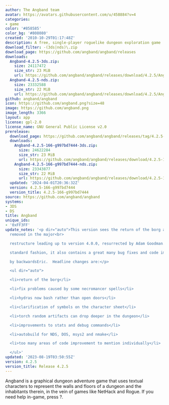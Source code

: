 ```yaml
---
author: The Angband team
avatar: https://avatars.githubusercontent.com/u/458884?v=4
categories:
- game
color: '#858585'
color_bg: '#808080'
created: '2010-10-29T01:17:48Z'
description: A free, single-player roguelike dungeon exploration game
download_filter: -(3ds|nds)\.zip
download_page: https://github.com/angband/angband/releases
downloads:
  Angband-4.2.5-3ds.zip:
    size: 24117472
    size_str: 23 MiB
    url: https://github.com/angband/angband/releases/download/4.2.5/Angband-4.2.5-3ds.zip
  Angband-4.2.5-nds.zip:
    size: 23332588
    size_str: 22 MiB
    url: https://github.com/angband/angband/releases/download/4.2.5/Angband-4.2.5-nds.zip
github: angband/angband
icon: https://github.com/angband.png?size=48
image: https://github.com/angband.png
image_length: 3366
layout: app
license: gpl-2.0
license_name: GNU General Public License v2.0
prerelease:
  download_page: https://github.com/angband/angband/releases/tag/4.2.5-166-g997bd7444
  downloads:
    Angband-4.2.5-166-g997bd7444-3ds.zip:
      size: 24622284
      size_str: 23 MiB
      url: https://github.com/angband/angband/releases/download/4.2.5-166-g997bd7444/Angband-4.2.5-166-g997bd7444-3ds.zip
    Angband-4.2.5-166-g997bd7444-nds.zip:
      size: 23343877
      size_str: 22 MiB
      url: https://github.com/angband/angband/releases/download/4.2.5-166-g997bd7444/Angband-4.2.5-166-g997bd7444-nds.zip
  updated: '2024-04-01T20:36:32Z'
  version: 4.2.5-166-g997bd7444
  version_title: 4.2.5-166-g997bd7444
source: https://github.com/angband/angband
systems:
- 3DS
- DS
title: Angband
unique_ids:
- '0xFF3FF'
update_notes: '<p dir="auto">This version sees the return of the borg automatic player,
  removed in the major<br>

  restructure leading up to version 4.0.0, resurrected by Adam Goodman.  In now<br>

  standard fashion, it also contains a great many bug fixes and code improvements<br>

  by backwardsEric.  Headline changes are:</p>

  <ul dir="auto">

  <li>return of the borg</li>

  <li>fix problems caused by some necromancer spells</li>

  <li>hydras now bash rather than open doors</li>

  <li>clarification of symbols on the character sheet</li>

  <li>torch random artifacts can drop deeper in the dungeon</li>

  <li>improvements to stats and debug commands</li>

  <li>autobuild for NDS, DOS, msys2 and nmake</li>

  <li>too many areas of code improvement to mention individually</li>

  </ul>'
updated: '2023-08-19T03:50:55Z'
version: 4.2.5
version_title: Release 4.2.5
---
```

Angband is a graphical dungeon adventure game that uses textual characters to represent the walls and floors of a dungeon and the inhabitants therein, in the vein of games like NetHack and Rogue. If you need help in-game, press ?.